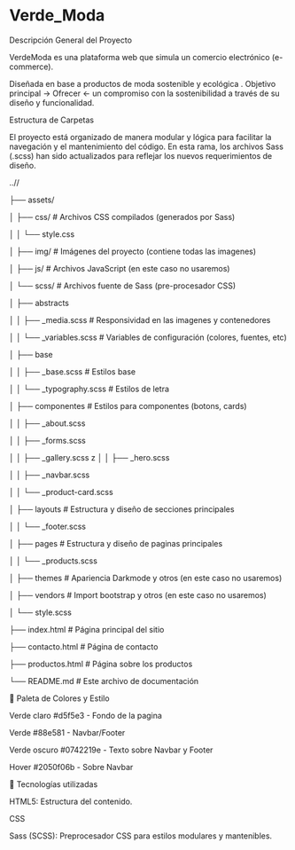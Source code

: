 # Verde_Moda

Descripción General del Proyecto

VerdeModa es una plataforma web que simula un comercio electrónico (e-commerce).

Diseñada en base a productos de moda sostenible y ecológica
. 
Objetivo principal -> Ofrecer <- un compromiso con la sostenibilidad a través de su diseño y funcionalidad.

Estructura de Carpetas

El proyecto está organizado de manera modular y lógica para facilitar la navegación y el mantenimiento del código. En esta rama, los archivos Sass (.scss) han sido actualizados para reflejar los nuevos requerimientos de diseño.

..//

├── assets/

│   ├── css/              # Archivos CSS compilados (generados por Sass)

│   │   └── style.css

│   ├── img/              # Imágenes del proyecto (contiene todas las imagenes)

│   ├── js/               # Archivos JavaScript (en este caso no usaremos)

│   └── scss/             # Archivos fuente de Sass (pre-procesador CSS)

│       ├── abstracts     

│       │   ├── _media.scss         # Responsividad en las imagenes y contenedores

│       │   └── _variables.scss     # Variables de configuración (colores, fuentes, etc)

│       ├── base

│       │   ├── _base.scss          # Estilos base

│       │   └── _typography.scss    # Estilos de letra

│       ├── componentes             # Estilos para componentes (botons, cards)

│       │   ├── _about.scss 

│       │   ├── _forms.scss 

│       │   ├── _gallery.scss 
z
│       │   ├── _hero.scss 

│       │   ├── _navbar.scss 

│       │   └── _product-card.scss 

│       ├── layouts                 # Estructura y diseño de secciones principales

│       │   └── _footer.scss

│       ├── pages                   # Estructura y diseño de paginas principales

│       │   └── _products.scss

│       ├── themes                  # Apariencia Darkmode y otros (en este caso no usaremos)

│       ├── vendors                 # Import bootstrap y otros (en este caso no usaremos)

│       └── style.scss

├── index.html       # Página principal del sitio

├── contacto.html    # Página de contacto

├── productos.html   # Página sobre los productos

└── README.md        # Este archivo de documentación

🎨 Paleta de Colores y Estilo

Verde claro     #d5f5e3     - Fondo de la pagina

Verde           #88e581     - Navbar/Footer

Verde oscuro    #0742219e   - Texto sobre Navbar y Footer

Hover           #2050f06b   - Sobre Navbar

🧰 Tecnologías utilizadas 

HTML5: Estructura del contenido.

CSS

Sass (SCSS): Preprocesador CSS para estilos modulares y mantenibles.

